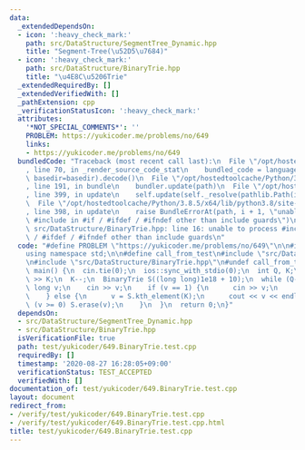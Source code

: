 ```yaml
---
data:
  _extendedDependsOn:
  - icon: ':heavy_check_mark:'
    path: src/DataStructure/SegmentTree_Dynamic.hpp
    title: "Segment-Tree(\u52D5\u7684)"
  - icon: ':heavy_check_mark:'
    path: src/DataStructure/BinaryTrie.hpp
    title: "\u4E8C\u5206Trie"
  _extendedRequiredBy: []
  _extendedVerifiedWith: []
  _pathExtension: cpp
  _verificationStatusIcon: ':heavy_check_mark:'
  attributes:
    '*NOT_SPECIAL_COMMENTS*': ''
    PROBLEM: https://yukicoder.me/problems/no/649
    links:
    - https://yukicoder.me/problems/no/649
  bundledCode: "Traceback (most recent call last):\n  File \"/opt/hostedtoolcache/Python/3.8.5/x64/lib/python3.8/site-packages/onlinejudge_verify/documentation/build.py\"\
    , line 70, in _render_source_code_stat\n    bundled_code = language.bundle(stat.path,\
    \ basedir=basedir).decode()\n  File \"/opt/hostedtoolcache/Python/3.8.5/x64/lib/python3.8/site-packages/onlinejudge_verify/languages/cplusplus.py\"\
    , line 191, in bundle\n    bundler.update(path)\n  File \"/opt/hostedtoolcache/Python/3.8.5/x64/lib/python3.8/site-packages/onlinejudge_verify/languages/cplusplus_bundle.py\"\
    , line 399, in update\n    self.update(self._resolve(pathlib.Path(included), included_from=path))\n\
    \  File \"/opt/hostedtoolcache/Python/3.8.5/x64/lib/python3.8/site-packages/onlinejudge_verify/languages/cplusplus_bundle.py\"\
    , line 398, in update\n    raise BundleErrorAt(path, i + 1, \"unable to process\
    \ #include in #if / #ifdef / #ifndef other than include guards\")\nonlinejudge_verify.languages.cplusplus_bundle.BundleErrorAt:\
    \ src/DataStructure/BinaryTrie.hpp: line 16: unable to process #include in #if\
    \ / #ifdef / #ifndef other than include guards\n"
  code: "#define PROBLEM \"https://yukicoder.me/problems/no/649\"\n\n#include <bits/stdc++.h>\n\
    using namespace std;\n\n#define call_from_test\n#include \"src/DataStructure/SegmentTree_Dynamic.hpp\"\
    \n#include \"src/DataStructure/BinaryTrie.hpp\"\n#undef call_from_test\n\nsigned\
    \ main() {\n  cin.tie(0);\n  ios::sync_with_stdio(0);\n  int Q, K;\n  cin >> Q\
    \ >> K;\n  K--;\n  BinaryTrie S((long long)1e18 + 10);\n  while (Q--) {\n    long\
    \ long v;\n    cin >> v;\n    if (v == 1) {\n      cin >> v;\n      S.insert(v);\n\
    \    } else {\n      v = S.kth_element(K);\n      cout << v << endl;\n      if\
    \ (v >= 0) S.erase(v);\n    }\n  }\n  return 0;\n}"
  dependsOn:
  - src/DataStructure/SegmentTree_Dynamic.hpp
  - src/DataStructure/BinaryTrie.hpp
  isVerificationFile: true
  path: test/yukicoder/649.BinaryTrie.test.cpp
  requiredBy: []
  timestamp: '2020-08-27 16:28:05+09:00'
  verificationStatus: TEST_ACCEPTED
  verifiedWith: []
documentation_of: test/yukicoder/649.BinaryTrie.test.cpp
layout: document
redirect_from:
- /verify/test/yukicoder/649.BinaryTrie.test.cpp
- /verify/test/yukicoder/649.BinaryTrie.test.cpp.html
title: test/yukicoder/649.BinaryTrie.test.cpp
---
```

